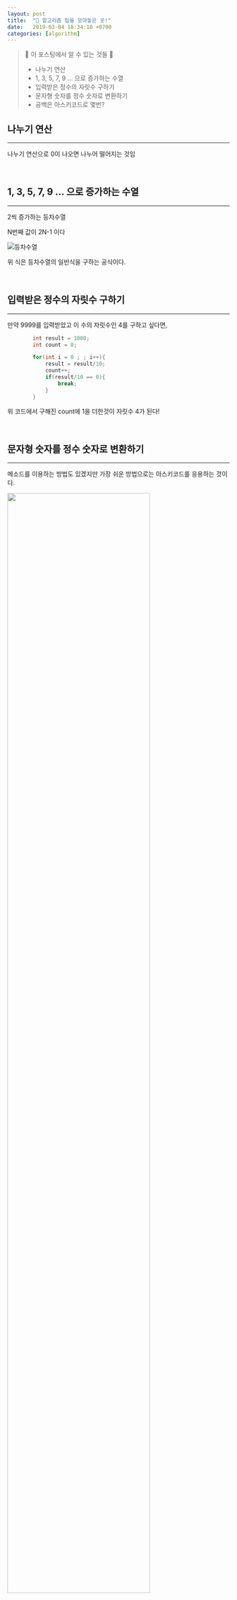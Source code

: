 ```yaml
---
layout: post
title:  "🎵 알고리즘 팁을 모아놓은 곳!"
date:   2019-03-04 18:34:10 +0700
categories: [algorithm]
---
```


> 🙋 이 포스팅에서 알 수 있는 것들 🙋
>
> - 나누기 연산 
> - 1, 3, 5, 7, 9 ... 으로 증가하는 수열
> - 입력받은 정수의 자릿수 구하기
> - 문자형 숫자를 정수 숫자로 변환하기
> - 공백은 아스키코드로 몇번?

## 나누기 연산 
---
나누기 연산으로 0이 나오면 나누어 떨어지는 것임

<br>

## 1, 3, 5, 7, 9 ... 으로 증가하는 수열
---

2씩 증가하는 등차수열

N번째 값이 2N-1 이다

![등차수열](https://user-images.githubusercontent.com/31889335/55327861-fc517c80-54c5-11e9-9c2a-72925b1b53e3.PNG)

위 식은 등차수열의 일반식을 구하는 공식이다.

<br>

## 입력받은 정수의 자릿수 구하기
---

만약 9999를 입력받았고 이 수의 자릿수인 4를 구하고 싶다면,

~~~c
		int result = 1000;
		int count = 0;

		for(int i = 0 ; ; i++){
			result = result/10;
			count++;
			if(result/10 == 0){
				break;
			}
		}

~~~

위 코드에서 구해진 count에 1을 더한것이 자릿수 4가 된다!

<br>

## 문자형 숫자를 정수 숫자로 변환하기
---

메소드를 이용하는 방법도 있겠지만 가장 쉬운 방법으로는 아스키코드를 응용하는 것이다.

<img src = "https://user-images.githubusercontent.com/31889335/55091206-be361080-50f3-11e9-8c11-76b8d7bffa35.png" width = "80%" height = "80%" >

문자형 숫자 0 ~ 9까지는 아스키코드 값이 48 ~ 57번까지에 위치해 있다.

즉, 문자형 숫자 0은 아스키코드로 48이고, 문자형 숫자 1은 아스키코드로 49이다.

만약 문자형 숫자 0을 정수 숫자 0으로 만들고 싶다면 __문자형 숫자에서 48을 빼면 된다!__

> 문자형 숫자 0 외의 다른 숫자들도 모두 48을 빼면 문자형 숫자에서 정수로 변환한 꼴이 된다!

<br>

## 공백은 아스키코드로 몇번?
---

공백 ' ' 은 아스키코드 10진수로 32이다~!

<br>

## 영어 알파벳 개수는 몇개?
---

a 부터 z까지 총 26개이다!

<br>

## int 형에 들어갈 수 있는 수의 범위는?!
---

간단하게 말하자면 int 형에는 최대 21억까지 들어갈 수 있고, long long형에는 19자리 숫자로 표현할 수 있는 수 까지 들어갈 수 있다!

long 형은 int형과 들어갈 수 있는 범위가 똑같다.

<br>

## char형을 int형으로 바꾸기 
---

~~~c
char ch = 6;
int num = ch - '0';
~~~

<br>

## 1초에 몇 개의 데이터를 처리할 수 있을까?
---

대략적으로 1초에 1억개의 데이터를 처리한다.

즉, N이 1억 이하인 경우에는 1초안에 문제를 풀 수 있다고 알려져있다.